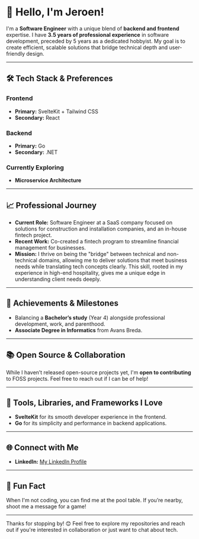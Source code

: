 # 👋 Hello, I'm Jeroen!

I'm a **Software Engineer** with a unique blend of **backend and frontend** expertise. I have **3.5 years of professional experience** in software development, preceded by 5 years as a dedicated hobbyist. My goal is to create efficient, scalable solutions that bridge technical depth and user-friendly design.

---

## 🛠️ Tech Stack & Preferences

### Frontend
- **Primary:** SvelteKit + Tailwind CSS
- **Secondary:** React

### Backend
- **Primary:** Go
- **Secondary:** .NET

### Currently Exploring
- **Microservice Architecture**

---

## 📈 Professional Journey

- **Current Role:** Software Engineer at a SaaS company focused on solutions for construction and installation companies, and an in-house fintech project.
- **Recent Work:** Co-created a fintech program to streamline financial management for businesses.
- **Mission:** I thrive on being the "bridge" between technical and non-technical domains, allowing me to deliver solutions that meet business needs while translating tech concepts clearly. This skill, rooted in my experience in high-end hospitality, gives me a unique edge in understanding client needs deeply.

---

## 🎯 Achievements & Milestones

- Balancing a **Bachelor’s study** (Year 4) alongside professional development, work, and parenthood.
- **Associate Degree in Informatics** from Avans Breda.

---

## 📚 Open Source & Collaboration

While I haven’t released open-source projects yet, I'm **open to contributing** to FOSS projects. Feel free to reach out if I can be of help!

---

## 🔧 Tools, Libraries, and Frameworks I Love

- **SvelteKit** for its smooth developer experience in the frontend.
- **Go** for its simplicity and performance in backend applications.

---

## 🌐 Connect with Me

- **LinkedIn:** [My LinkedIn Profile](https://www.linkedin.com/in/jeroen-rijkse-53050b59/)

---

## 🎱 Fun Fact

When I'm not coding, you can find me at the pool table. If you’re nearby, shoot me a message for a game!

---

Thanks for stopping by! 😊 Feel free to explore my repositories and reach out if you're interested in collaboration or just want to chat about tech.
